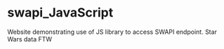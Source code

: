 # swapi_JavaScript
Website demonstrating use of JS library to access SWAPI endpoint. Star Wars data FTW

